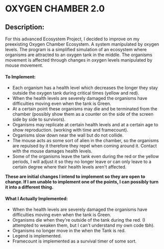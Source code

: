 # OXYGEN CHAMBER 2.0

## Description: 

For this advanced Ecosystem Project, I decided to improve on my preexisting Oxygen Chamber Ecosystem. A system manipulated by oxygen levels. The program is a simplified simulation of an ecosystem where organisms are attracted to an oxygen tank in the middle. The organisms movement is affected through changes in oxygen levels manipulated by mouse movement.

#### To Implement: 

- Each organism has a health level which decreases the longer they stay outside the oxygen tank during critical times (yellow and red). 
- When the health levels are severely damaged the organisms have difficulties moving even when the tank is Green. 
- At a certain point these organisms may die and be terminated from the chamber (possibly show them as a counter on the side of the screen side by side to survivors).
- Organisms may replicate at certain health levels and at a certain age to show reproduction. (working with time and framecount).
- Organisms slow down near the wall but do not collide.
- The mouse acts as some sort of alien in the chamber, so the organisms are repulsed by it therefore they repel when coming around it. Contact with the mouse damages health levels. 
- Some of the organisms leave the tank even during the red or the yellow periods, I will adjust it so they no longer leave or can only leave to a certain degree where their health levels aren't affected.  


**These are initial changes I intend to implement so they are open to change. If I am unable to implement one of the points, I can possibly turn it into a different thing.**

#### What I Actually Implemented: 

- When the health levels are severely damaged the organisms have difficulties moving even when the tank is Green. 
- Organisms die when they're outside of the tank during the red. (I attempted to weaken them, but I can't understand my own code tbh).
- Organisms no longer move in the when the Tank is red. 
- Legend is implemented.
- Framecount is implemented as a survival timer of some sort. 
